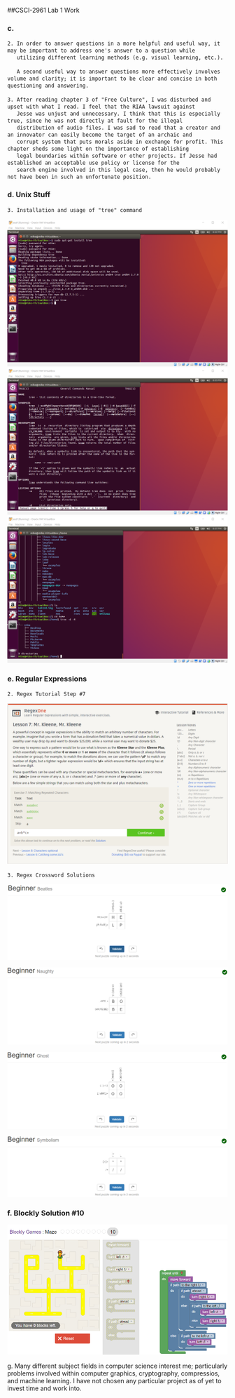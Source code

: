 ##CSCI-2961 Lab 1 Work
### c.

    2. In order to answer questions in a more helpful and useful way, it may be important to address one's answer to a question while
       utilizing different learning methods (e.g. visual learning, etc.).

       A second useful way to answer questions more effectively involves volume and clarity; it is important to be clear and concise in both questioning and answering.
       
    3. After reading chapter 3 of "Free Culture", I was disturbed and upset with what I read. I feel that the RIAA lawsuit against
       Jesse was unjust and unnecessary. I think that this is especially true, since he was not directly at fault for the illegal
       distribution of audio files. I was sad to read that a creator and an innovator can easily become the target of an archaic and 
       corrupt system that puts morals aside in exchange for profit. This chapter sheds some light on the importance of establishing
       legal boundaries within software or other projects. If Jesse had established an acceptable use policy or license for the
       search engine involved in this legal case, then he would probably not have been in such an unfortunate position.

### d. Unix Stuff

    3. Installation and usage of "tree" command

![tree Installation](images/lab1_tree1.png)
![tree Manual](images/lab1_tree2.png)
![tree Usage](images/lab1_tree3.png)

### e. Regular Expressions

    2. Regex Tutorial Step #7

![Regex Tutorial Step #7](images/lab1_regex_step7.png)

    3. Regex Crossword Solutions
    
![Regex Crossword #1](images/lab1_cw1.png)

![Regex Crossword #2](images/lab1_cw2.png)

![Regex Crossword #3](images/lab1_cw3.png)

![Regex Crossword #4](images/lab1_cw4.png)

### f. Blockly Solution #10

![Blockly Solution #10](images/lab1_blockly.png)

g. Many different subject fields in computer science interest me; particularly problems involved within computer graphics, cryptography, compressios, and machine learning. I have not chosen any particular project as of yet to invest time and work into.

